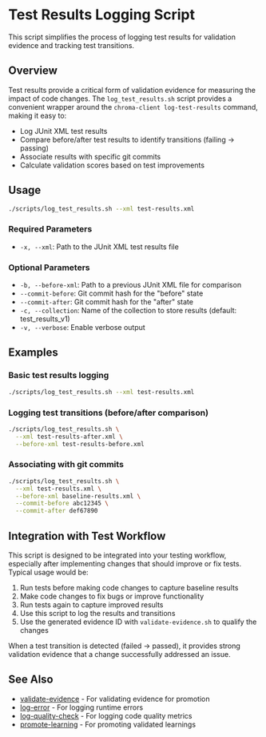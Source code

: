 # Test Results Logging Script

This script simplifies the process of logging test results for validation evidence and tracking test transitions.

## Overview

Test results provide a critical form of validation evidence for measuring the impact of code changes. The `log_test_results.sh` script provides a convenient wrapper around the `chroma-client log-test-results` command, making it easy to:

- Log JUnit XML test results
- Compare before/after test results to identify transitions (failing → passing)
- Associate results with specific git commits
- Calculate validation scores based on test improvements

## Usage

```bash
./scripts/log_test_results.sh --xml test-results.xml
```

### Required Parameters

- `-x, --xml`: Path to the JUnit XML test results file

### Optional Parameters

- `-b, --before-xml`: Path to a previous JUnit XML file for comparison
- `--commit-before`: Git commit hash for the "before" state
- `--commit-after`: Git commit hash for the "after" state
- `-c, --collection`: Name of the collection to store results (default: test_results_v1)
- `-v, --verbose`: Enable verbose output

## Examples

### Basic test results logging

```bash
./scripts/log_test_results.sh --xml test-results.xml
```

### Logging test transitions (before/after comparison)

```bash
./scripts/log_test_results.sh \
  --xml test-results-after.xml \
  --before-xml test-results-before.xml
```

### Associating with git commits

```bash
./scripts/log_test_results.sh \
  --xml test-results.xml \
  --before-xml baseline-results.xml \
  --commit-before abc12345 \
  --commit-after def67890
```

## Integration with Test Workflow

This script is designed to be integrated into your testing workflow, especially after implementing changes that should improve or fix tests. Typical usage would be:

1. Run tests before making code changes to capture baseline results
2. Make code changes to fix bugs or improve functionality
3. Run tests again to capture improved results
4. Use this script to log the results and transitions
5. Use the generated evidence ID with `validate-evidence.sh` to qualify the changes

When a test transition is detected (failed → passed), it provides strong validation evidence that a change successfully addressed an issue.

## See Also

- [validate-evidence](validate-evidence.md) - For validating evidence for promotion
- [log-error](log-error.md) - For logging runtime errors
- [log-quality-check](log-quality-check.md) - For logging code quality metrics
- [promote-learning](promote-learning.md) - For promoting validated learnings
